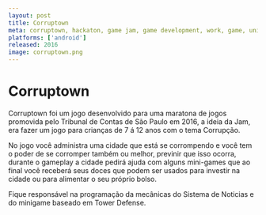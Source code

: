 ```yaml
---
layout: post
title: Corruptown
meta: corruptown, hackaton, game jam, game development, work, game, unity
platforms: ['android']
released: 2016
image: corruptown.png
---
```


# Corruptown #

<p>Corruptown foi um jogo desenvolvido para uma maratona de jogos promovida pelo Tribunal de Contas de São Paulo em 2016, a ideia da Jam, era fazer um jogo para crianças de 7 á 12 anos com o tema Corrupção.</p>

<p>No jogo você administra uma cidade que está se corrompendo e você tem o poder de se corromper também ou melhor, previnir que isso ocorra, durante o gameplay a cidade pedirá ajuda com alguns mini-games que ao final você receberá seus doces que podem ser usados para investir na cidade ou para alimentar o seu próprio bolso.</p>

<p>Fique responsável na programação da mecânicas do Sistema de Noticias e do minigame baseado em Tower Defense.</p>
